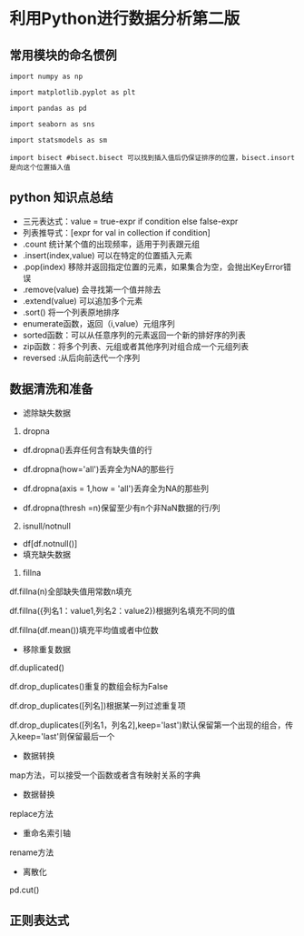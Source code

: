 # 利用Python进行数据分析第二版
## 常用模块的命名惯例
```
import numpy as np

import matplotlib.pyplot as plt

import pandas as pd

import seaborn as sns

import statsmodels as sm

import bisect #bisect.bisect 可以找到插入值后仍保证排序的位置，bisect.insort是向这个位置插入值
```
## python 知识点总结

-  三元表达式：value = true-expr if condition else false-expr
- 列表推导式：[expr for val in collection if condition]
- .count 统计某个值的出现频率，适用于列表跟元组
- .insert(index,value) 可以在特定的位置插入元素
- .pop(index) 移除并返回指定位置的元素，如果集合为空，会抛出KeyError错误
- .remove(value) 会寻找第一个值并除去
- .extend(value) 可以追加多个元素
- .sort() 将一个列表原地排序
- enumerate函数，返回（i,value）元组序列
- sorted函数：可以从任意序列的元素返回一个新的排好序的列表
- zip函数：将多个列表、元组或者其他序列对组合成一个元组列表
- reversed :从后向前迭代一个序列
## 数据清洗和准备
- 滤除缺失数据
1. dropna  

- df.dropna()丢弃任何含有缺失值的行

- df.dropna(how='all')丢弃全为NA的那些行

- df.dropna(axis = 1,how = 'all')丢弃全为NA的那些列

- df.dropna(thresh =n)保留至少有n个非NaN数据的行/列

2. isnull/notnull

- df\[df.notnull()]
- 填充缺失数据

1. fillna

df.fillna(n)全部缺失值用常数n填充

df.fillna({列名1：value1,列名2：value2})根据列名填充不同的值

df.fillna(df.mean())填充平均值或者中位数

- 移除重复数据

df.duplicated()

df.drop_duplicates()重复的数组会标为False

df.drop_duplicates([列名])根据某一列过滤重复项

df.drop_duplicates(\[列名1，列名2],keep='last')默认保留第一个出现的组合，传入keep='last'则保留最后一个
- 数据转换

map方法，可以接受一个函数或者含有映射关系的字典

- 数据替换

replace方法

- 重命名索引轴

rename方法

- 离散化

pd.cut()

## 正则表达式
